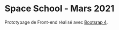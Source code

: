 # Space School - Mars 2021

Prototypage de Front-end réalisé avec [Bootsrap 4](https://getbootstrap.com/).
